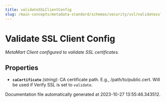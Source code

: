 ```yaml
---
title: validateSSLClientConfig
slug: /main-concepts/metadata-standard/schemas/security/ssl/validatesslclientconfig
---
```


# Validate SSL Client Config

*MetaMart Client configured to validate SSL certificates.*

## Properties

- **`caCertificate`** *(string)*: CA certificate path. E.g., /path/to/public.cert. Will be used if Verify SSL is set to `validate`.


Documentation file automatically generated at 2023-10-27 13:55:46.343512.
